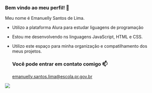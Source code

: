 ### Bem vindo ao meu perfil! 🎈 

Meu nome é Emanuelly Santos de Lima.

- Utilizo a plataforma Alura para estudar liguagens de programação
- Estou me desenvolvendo ns linguagens JavaScript, HTML  e CSS.
- Utilizo este espaço para minha organização e compatilhamento dos meus projetos.

  ### Você pode entrar em contato comigo 📫
  emanuelly.santos.lima@escola.pr.gov.br

 ![](https://media.tenor.com/EvNCyjP1IxQAAAAd/feliz-alegre.gif) 

